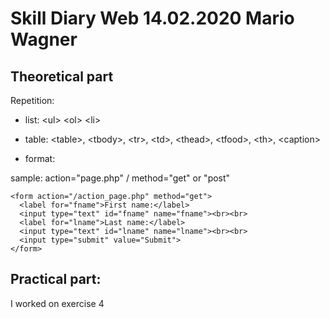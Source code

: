 # Skill Diary Web 14.02.2020 Mario Wagner

## Theoretical part

Repetition:

* list: \<ul> \<ol> \<li>

* table: \<table>, \<tbody>, \<tr>, \<td>, \<thead>, \<tfood>, \<th>, \<caption>

* format:

sample: action="page.php" / method="get" or "post"
```
<form action="/action_page.php" method="get">
  <label for="fname">First name:</label>
  <input type="text" id="fname" name="fname"><br><br>
  <label for="lname">Last name:</label>
  <input type="text" id="lname" name="lname"><br><br>
  <input type="submit" value="Submit">
</form>    
``` 
## Practical part:

I worked on exercise 4